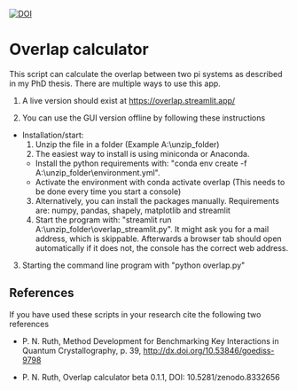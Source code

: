 [![DOI](https://zenodo.org/badge/689645998.svg)](https://zenodo.org/badge/latestdoi/689645998)

# Overlap calculator
This script can calculate the overlap between two pi systems as described in my PhD thesis. There are multiple ways to use this app.

1. A live version should exist at https://overlap.streamlit.app/

2. You can use the GUI version offline by following these instructions
 - Installation/start:
   1.  Unzip the file in a folder (Example A:\unzip_folder)
   2.  The easiest way to install is using miniconda or Anaconda.
      *   Install the python requirements with: "conda env create -f  A:\unzip_folder\environment.yml".
      *   Activate the environment with conda activate overlap (This needs to be done every time you start a console)
   3.  Alternatively, you can install the packages manually.
       Requirements are: numpy, pandas, shapely, matplotlib and streamlit
   4.  Start the program with: "streamlit run A:\unzip_folder\overlap_streamlit.py". It might ask you for a mail
       address, which is skippable. Afterwards a browser tab should open automatically if it does not, the console has
       the correct web address.
3. Starting the command line program with "python overlap.py"

## References
If you have used these scripts in your research cite the following two references
 - P. N. Ruth, Method Development for Benchmarking Key Interactions in Quantum Crystallography, p. 39, http://dx.doi.org/10.53846/goediss-9798

 - P. N. Ruth, Overlap calculator beta 0.1.1, DOI: 10.5281/zenodo.8332656

